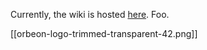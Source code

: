 Currently, the wiki is hosted [here](http://wiki.orbeon.com/forms/). Foo.

[[orbeon-logo-trimmed-transparent-42.png]]